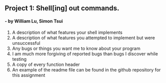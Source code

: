 ## Project 1: Shell[ing] out commands.
#### - by William Lu, Simon Tsui

1. A description of what features your shell implements
2. A description of what features you attempted to implement but were unsuccessful
3. Any bugs or things you want me to know about your program
4. I am much more forgiving of reported bugs than bugs I discover while testing
5. A copy of every function header
6. An example of the readme file can be found in the github repository for this assignment
